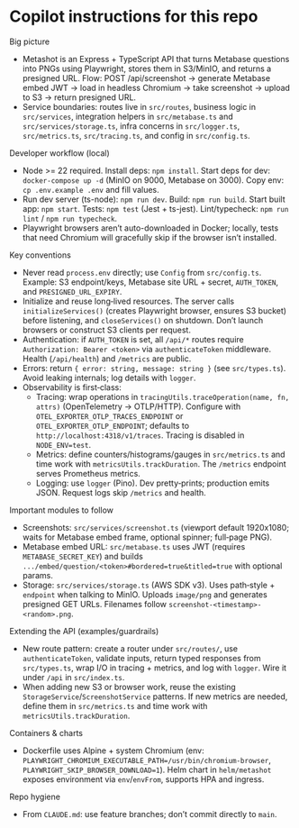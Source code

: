 # Copilot instructions for this repo

Big picture
- Metashot is an Express + TypeScript API that turns Metabase questions into PNGs using Playwright, stores them in S3/MinIO, and returns a presigned URL. Flow: POST /api/screenshot → generate Metabase embed JWT → load in headless Chromium → take screenshot → upload to S3 → return presigned URL.
- Service boundaries: routes live in `src/routes`, business logic in `src/services`, integration helpers in `src/metabase.ts` and `src/services/storage.ts`, infra concerns in `src/logger.ts`, `src/metrics.ts`, `src/tracing.ts`, and config in `src/config.ts`.

Developer workflow (local)
- Node >= 22 required. Install deps: `npm install`. Start deps for dev: `docker-compose up -d` (MinIO on 9000, Metabase on 3000). Copy env: `cp .env.example .env` and fill values.
- Run dev server (ts-node): `npm run dev`. Build: `npm run build`. Start built app: `npm start`. Tests: `npm test` (Jest + ts-jest). Lint/typecheck: `npm run lint` / `npm run typecheck`.
- Playwright browsers aren’t auto-downloaded in Docker; locally, tests that need Chromium will gracefully skip if the browser isn’t installed.

Key conventions
- Never read `process.env` directly; use `Config` from `src/config.ts`. Example: S3 endpoint/keys, Metabase site URL + secret, `AUTH_TOKEN`, and `PRESIGNED_URL_EXPIRY`.
- Initialize and reuse long‑lived resources. The server calls `initializeServices()` (creates Playwright browser, ensures S3 bucket) before listening, and `closeServices()` on shutdown. Don’t launch browsers or construct S3 clients per request.
- Authentication: if `AUTH_TOKEN` is set, all `/api/*` routes require `Authorization: Bearer <token>` via `authenticateToken` middleware. Health (`/api/health`) and `/metrics` are public.
- Errors: return `{ error: string, message: string }` (see `src/types.ts`). Avoid leaking internals; log details with `logger`.
- Observability is first‑class:
  - Tracing: wrap operations in `tracingUtils.traceOperation(name, fn, attrs)` (OpenTelemetry → OTLP/HTTP). Configure with `OTEL_EXPORTER_OTLP_TRACES_ENDPOINT` or `OTEL_EXPORTER_OTLP_ENDPOINT`; defaults to `http://localhost:4318/v1/traces`. Tracing is disabled in `NODE_ENV=test`.
  - Metrics: define counters/histograms/gauges in `src/metrics.ts` and time work with `metricsUtils.trackDuration`. The `/metrics` endpoint serves Prometheus metrics.
  - Logging: use `logger` (Pino). Dev pretty‑prints; production emits JSON. Request logs skip `/metrics` and health.

Important modules to follow
- Screenshots: `src/services/screenshot.ts` (viewport default 1920x1080; waits for Metabase embed frame, optional spinner; full‑page PNG).
- Metabase embed URL: `src/metabase.ts` uses JWT (requires `METABASE_SECRET_KEY`) and builds `.../embed/question/<token>#bordered=true&titled=true` with optional params.
- Storage: `src/services/storage.ts` (AWS SDK v3). Uses path‑style + `endpoint` when talking to MinIO. Uploads `image/png` and generates presigned GET URLs. Filenames follow `screenshot-<timestamp>-<random>.png`.

Extending the API (examples/guardrails)
- New route pattern: create a router under `src/routes/`, use `authenticateToken`, validate inputs, return typed responses from `src/types.ts`, wrap I/O in tracing + metrics, and log with `logger`. Wire it under `/api` in `src/index.ts`.
- When adding new S3 or browser work, reuse the existing `StorageService`/`ScreenshotService` patterns. If new metrics are needed, define them in `src/metrics.ts` and time work with `metricsUtils.trackDuration`.

Containers & charts
- Dockerfile uses Alpine + system Chromium (env: `PLAYWRIGHT_CHROMIUM_EXECUTABLE_PATH=/usr/bin/chromium-browser`, `PLAYWRIGHT_SKIP_BROWSER_DOWNLOAD=1`). Helm chart in `helm/metashot` exposes environment via `env`/`envFrom`, supports HPA and ingress.

Repo hygiene
- From `CLAUDE.md`: use feature branches; don’t commit directly to `main`.
